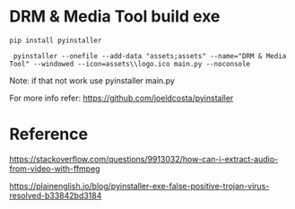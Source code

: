 # DRM & Media Tool build exe

``` 
pip install pyinstaller
```

```
 pyinstaller --onefile --add-data "assets;assets" --name="DRM & Media Tool" --windowed --icon=assets\\logo.ico main.py --noconsole 
```
Note: if that not work use pyinstaller main.py


For more info refer: https://github.com/joeldcosta/pyinstaller

# Reference

https://stackoverflow.com/questions/9913032/how-can-i-extract-audio-from-video-with-ffmpeg

https://plainenglish.io/blog/pyinstaller-exe-false-positive-trojan-virus-resolved-b33842bd3184